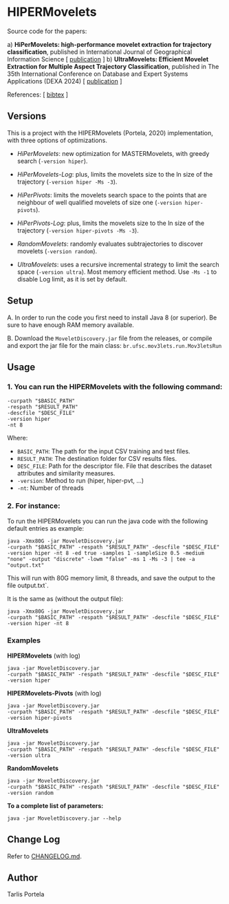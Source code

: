 # HIPERMovelets

Source code for the papers:

a) **HiPerMovelets: high-performance movelet extraction for trajectory classification**, published in International Journal of Geographical Information Science
\[ [publication](https://doi.org/10.1080/13658816.2021.2018593) ] 
b) **UltraMovelets: Efficient Movelet Extraction for Multiple Aspect Trajectory Classification**, published in The 35th International Conference on Database and Expert Systems Applications (DEXA 2024)
\[ [publication](https://#) ] 


References: \[ [bibtex](./bibliography.bib) ]


## Versions


This is a project with the HIPERMovelets (Portela, 2020) implementation, with three options of optimizations.


- *HiPerMovelets*: new optimization for MASTERMovelets, with greedy search (`-version hiper`).
- *HiPerMovelets-Log*: plus, limits the movelets size to the ln size of the trajectory (`-version hiper -Ms -3`).
- *HiPerPivots*: limits the movelets search space to the points that are neighbour of well qualified movelets of size one (`-version hiper-pivots`).
- *HiPerPivots-Log*: plus, limits the movelets size to the ln size of the trajectory (`-version hiper-pivots -Ms -3`).


- *RandomMovelets*: randomly evaluates subtrajectories to discover movelets (`-version random`).
- *UltraMovelets*: uses a recursive incremental strategy to limit the search space (`-version ultra`). Most memory efficient method. Use `-Ms -1` to disable Log limit, as it is set by default.


## Setup

A. In order to run the code you first need to install Java 8 (or superior). Be sure to have enough RAM memory available. 

B. Download the `MoveletDiscovery.jar` file from the releases, or compile and export the jar file for the main class: `br.ufsc.mov3lets.run.Mov3letsRun`

## Usage

### 1. You can run the HIPERMovelets with the following command:

```Shell
-curpath "$BASIC_PATH" 
-respath "$RESULT_PATH" 
-descfile "$DESC_FILE"  
-version hiper
-nt 8
```


Where:
- `BASIC_PATH`: The path for the input CSV training and test files.
- `RESULT_PATH`: The destination folder for CSV results files.
- `DESC_FILE`: Path for the descriptor file. File that describes the dataset attributes and similarity measures.
- `-version`: Method to run (hiper, hiper-pvt, ...)
- `-nt`: Number of threads

    
### 2. For instance:

To run the HIPERMovelets you can run the java code with the following default entries as example:


```Shell
java -Xmx80G -jar MoveletDiscovery.jar 
-curpath "$BASIC_PATH" -respath "$RESULT_PATH" -descfile "$DESC_FILE" 
-version hiper -nt 8 -ed true -samples 1 -sampleSize 0.5 -medium "none" -output "discrete" -lowm "false" -ms 1 -Ms -3 | tee -a "output.txt"
```


This will run with 80G memory limit, 8 threads, and save the output to the file output.txt`. 

It is the same as (without the output file):


```Shell
java -Xmx80G -jar MoveletDiscovery.jar 
-curpath "$BASIC_PATH" -respath "$RESULT_PATH" -descfile "$DESC_FILE" 
-version hiper -nt 8
```

### Examples

**HIPERMovelets** (with log)


```Shell
java -jar MoveletDiscovery.jar 
-curpath "$BASIC_PATH" -respath "$RESULT_PATH" -descfile "$DESC_FILE" 
-version hiper 
```

**HIPERMovelets-Pivots** (with log)


```Shell
java -jar MoveletDiscovery.jar 
-curpath "$BASIC_PATH" -respath "$RESULT_PATH" -descfile "$DESC_FILE" 
-version hiper-pivots 
```

**UltraMovelets**


```Shell
java -jar MoveletDiscovery.jar 
-curpath "$BASIC_PATH" -respath "$RESULT_PATH" -descfile "$DESC_FILE" 
-version ultra 
```

**RandomMovelets**


```Shell
java -jar MoveletDiscovery.jar 
-curpath "$BASIC_PATH" -respath "$RESULT_PATH" -descfile "$DESC_FILE" 
-version random 
```

**To a complete list of parameters:**

```Shell
java -jar MoveletDiscovery.jar --help
```

## Change Log

Refer to [CHANGELOG.md](./CHANGELOG.md).

## Author

Tarlis Portela